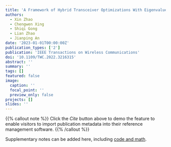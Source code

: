 ```yaml
---
title: 'A Framework of Hybrid Transceiver Optimizations With Eigenvalue Constraints for Multi-Hop Networks'
authors:
  - Xin Zhao
  - Chengwen Xing
  - Shiqi Gong
  - Lian Zhao
  - Jianping An
date: '2023-01-01T00:00:00Z'
publication_types: ['2']
publication: 'IEEE Transactions on Wireless Communications'
doi: '10.1109/TWC.2022.3216315'
abstract: ''
summary: ''
tags: []
featured: false
image:
  caption: ''
  focal_point: ''
  preview_only: false
projects: []
slides: ''
---
```




{{% callout note %}}
Click the _Cite_ button above to demo the feature to enable visitors to import publication metadata into their reference management software.
{{% /callout %}}

Supplementary notes can be added here, including [code and math](https://wowchemy.com/docs/content/writing-markdown-latex/).